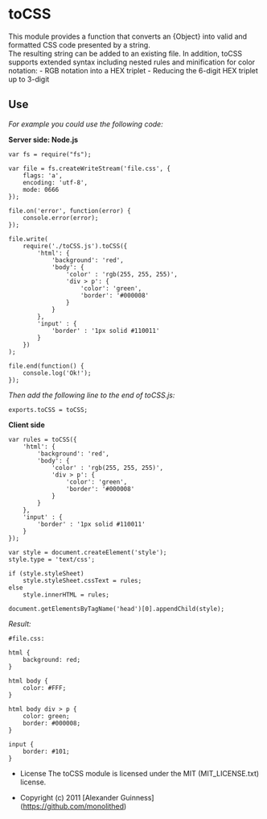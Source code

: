 # toCSS

This module provides a function that converts an {Object} into valid and formatted CSS code presented by a string. <br
 />
The resulting string can be added to an existing file.
In addition, toCSS supports extended syntax including nested rules and minification for color notation:
	- RGB notation into a HEX triplet
	- Reducing the 6-digit HEX triplet up to 3-digit

## Use
*For example you could use the following code:*


**Server side: Node.js**


	var fs = require("fs");

	var file = fs.createWriteStream('file.css', {
		flags: 'a',
		encoding: 'utf-8',
		mode: 0666
	});

	file.on('error', function(error) {
		console.error(error);
	});

	file.write(
		require('./toCSS.js').toCSS({
			'html': {
				'background': 'red',
				'body': {
					'color' : 'rgb(255, 255, 255)',
					'div > p': {
						'color': 'green',
						'border': '#000008'
					}
				}
			},
			'input' : {
				'border' : '1px solid #110011'
			}
		})
	);

	file.end(function() {
		console.log('Ok!');
	});

*Then add the following line to the end of toCSS.js:*

	exports.toCSS = toCSS;

**Client side**


	var rules = toCSS({
		'html': {
			'background': 'red',
			'body': {
				'color' : 'rgb(255, 255, 255)',
				'div > p': {
					'color': 'green',
					'border': '#000008'
				}
			}
		},
		'input' : {
			'border' : '1px solid #110011'
		}
	});

	var style = document.createElement('style');
	style.type = 'text/css';

	if (style.styleSheet)
		style.styleSheet.cssText = rules;
	else
		style.innerHTML = rules;

	document.getElementsByTagName('head')[0].appendChild(style);

*Result:*

	#file.css:

	html {
		background: red;
	}

	html body {
		color: #FFF;
	}

	html body div > p {
		color: green;
		border: #000008;
	}

	input {
		border: #101;
	}


* License
    The toCSS module is licensed under the MIT (MIT_LICENSE.txt) license.

* Copyright (c) 2011 [Alexander Guinness] (https://github.com/monolithed)
